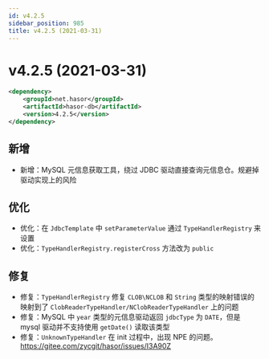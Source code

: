 ```yaml
---
id: v4.2.5
sidebar_position: 985
title: v4.2.5 (2021-03-31)
---
```


# v4.2.5 (2021-03-31)

```xml
<dependency>
    <groupId>net.hasor</groupId>
    <artifactId>hasor-db</artifactId>
    <version>4.2.5</version>
</dependency>
```

## 新增
- 新增：MySQL 元信息获取工具，绕过 JDBC 驱动直接查询元信息仓。规避掉驱动实现上的风险

## 优化
- 优化：在 `JdbcTemplate` 中 `setParameterValue` 通过 `TypeHandlerRegistry` 来设置
- 优化：`TypeHandlerRegistry.registerCross` 方法改为 `public`

## 修复
- 修复：`TypeHandlerRegistry` 修复 `CLOB\NCLOB` 和 `String` 类型的映射错误的映射到了 `ClobReaderTypeHandler/NClobReaderTypeHandler` 上的问题
- 修复：MySQL 中 `year` 类型的元信息驱动返回 `jdbcType` 为 `DATE`，但是 mysql 驱动并不支持使用 `getDate()` 读取该类型
- 修复：`UnknownTypeHandler` 在 init 过程中，出现 NPE 的问题。https://gitee.com/zycgit/hasor/issues/I3A90Z
